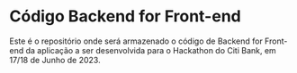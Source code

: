 # Código Backend for Front-end

Este é o repositório onde será armazenado o código de Backend for Front-end da aplicação a ser desenvolvida para o Hackathon do Citi Bank, em 17/18 de Junho de 2023.

